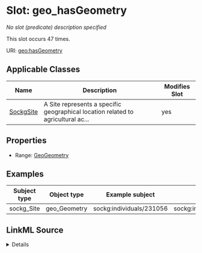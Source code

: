 

# Slot: geo_hasGeometry


_No slot (predicate) description specified_






This slot occurs 47 times.


URI: [geo:hasGeometry](http://www.opengis.net/ont/geosparql#hasGeometry)



<!-- no inheritance hierarchy -->





## Applicable Classes

| Name | Description | Modifies Slot |
| --- | --- | --- |
| [SockgSite](../classes/SockgSite.md) | A Site represents a specific geographical location related to agricultural ac... |  yes  |







## Properties

* Range: [GeoGeometry](../classes/GeoGeometry.md)






## Examples

| Subject type | Object type | Example subject | Example object | Occurrences |
| --- | --- | --- | --- | --- |
| sockg_Site | geo_Geometry | sockg:individuals/231056 | sockg:individuals/geometry_ALAuburn | 47 |




## LinkML Source

<details>

```yaml
name: geo_hasGeometry
annotations:
  count:
    tag: count
    value: 47
description: No slot (predicate) description specified
examples:
- object:
    example_object: sockg:individuals/geometry_ALAuburn
    example_object_type: geo_Geometry
    example_predicate: geo:hasGeometry
    example_subject: sockg:individuals/231056
    example_subject_type: sockg_Site
from_schema: soc-kg
rank: 1000
slot_uri: geo:hasGeometry
alias: geo_hasGeometry
domain_of:
- sockg_Site
range: geo_Geometry

```
</details>